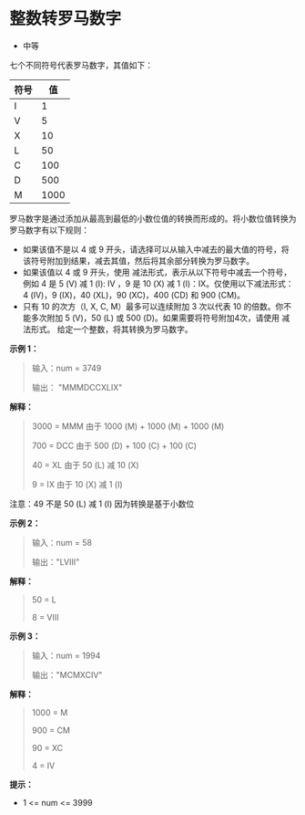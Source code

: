 # 整数转罗马数字

- 中等

七个不同符号代表罗马数字，其值如下：


| 符号 | 值    |
|----|------|
| I  | 1    |
| V  | 5    |
| X  | 10   |
| L  | 50   |
| C  | 100  |
| D  | 500  |
| M  | 1000 |

罗马数字是通过添加从最高到最低的小数位值的转换而形成的。将小数位值转换为罗马数字有以下规则：

- 如果该值不是以 4 或 9 开头，请选择可以从输入中减去的最大值的符号，将该符号附加到结果，减去其值，然后将其余部分转换为罗马数字。
- 如果该值以 4 或 9 开头，使用 减法形式，表示从以下符号中减去一个符号，例如 4 是 5 (V) 减 1 (I): IV ，9 是 10 (X) 减 1 (I)：IX。仅使用以下减法形式：4 (IV)，9 (IX)，40 (XL)，90 (XC)，400 (CD) 和 900 (CM)。
- 只有 10 的次方（I, X, C, M）最多可以连续附加 3 次以代表 10 的倍数。你不能多次附加 5 (V)，50 (L) 或 500 (D)。如果需要将符号附加4次，请使用 减法形式。
给定一个整数，将其转换为罗马数字。

 

**示例 1：**

> 输入：num = 3749
> 
> 输出： "MMMDCCXLIX"

**解释：**

> 3000 = MMM 由于 1000 (M) + 1000 (M) + 1000 (M)
> 
> 700 = DCC 由于 500 (D) + 100 (C) + 100 (C)
> 
> 40 = XL 由于 50 (L) 减 10 (X)
> 
> 9 = IX 由于 10 (X) 减 1 (I)

注意：49 不是 50 (L) 减 1 (I) 因为转换是基于小数位

**示例 2：**

> 输入：num = 58
> 
> 输出："LVIII"

**解释：**

> 50 = L
> 
> 8 = VIII

**示例 3：**

> 输入：num = 1994
> 
> 输出："MCMXCIV"

**解释：**

> 1000 = M
> 
> 900 = CM
> 
> 90 = XC
> 
> 4 = IV
 

**提示：**

- 1 <= num <= 3999

